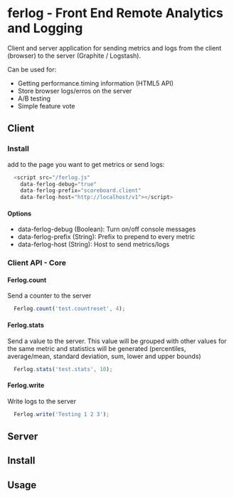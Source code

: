 # ferlog - Front End Remote Analytics and Logging

Client and server application for sending metrics and logs from the
client (browser) to the server (Graphite / Logstash).

Can be used for:
* Getting performance.timing information (HTML5 API)
* Store browser logs/erros on the server
* A/B testing
* Simple feature vote

## Client

### Install
  add to the page you want to get metrics or send logs:

```js
  <script src="/ferlog.js"
    data-ferlog-debug="true"
    data-ferlog-prefix="scoreboard.client"
    data-ferlog-host="http://localhost/v1"></script>
```

#### Options
* data-ferlog-debug (Boolean): Turn on/off console messages
* data-ferlog-prefix (String): Prefix to prepend to every metric
* data-ferlog-host (String): Host to send metrics/logs

### Client API - Core

#### Ferlog.count
Send a counter to the server
```js
  Ferlog.count('test.countreset', 4);
```

#### Ferlog.stats
Send a value to the server. This value will be grouped with other values for the
same metric and statistics will be generated (percentiles, average/mean,
standard deviation, sum, lower and upper bounds)
```js
  Ferlog.stats('test.stats', 10);
```

#### Ferlog.write
Write logs to the server
```js
  Ferlog.write('Testing 1 2 3');
```


## Server

## Install

## Usage

